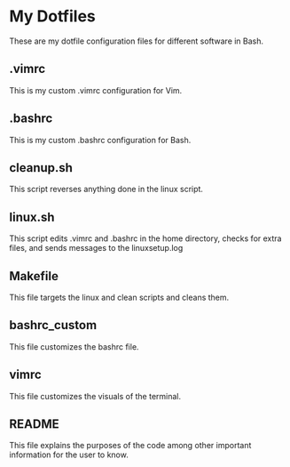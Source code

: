 # My Dotfiles
These are my dotfile configuration files for different software in Bash.
## .vimrc
This is my custom .vimrc configuration for Vim.
## .bashrc
This is my custom .bashrc configuration for Bash.
## cleanup.sh
This script reverses anything done in the linux script.
## linux.sh
This script edits .vimrc and .bashrc in the home directory, checks for extra files, and sends messages to the linuxsetup.log
## Makefile
This file targets the linux and clean scripts and cleans them.
## bashrc_custom
This file customizes the bashrc file.
## vimrc
This file customizes the visuals of the terminal.
## README
This file explains the purposes of the code among other important information for the user to know.
